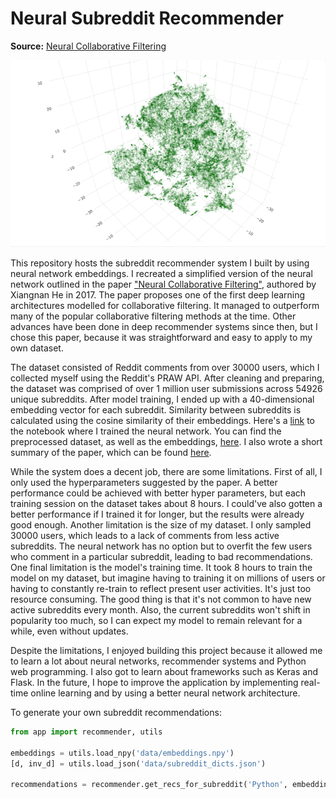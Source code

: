 # Neural Subreddit Recommender

**Source:**
[Neural Collaborative Filtering](https://github.com/hexiangnan/neural_collaborative_filtering)

![t-SNE 3D](media/tsne_subreddits.png)

This repository hosts the subreddit recommender system I built by using neural network embeddings. I recreated a simplified version of the neural network outlined in the paper <a href="https://arxiv.org/pdf/1708.05031.pdf">"Neural Collaborative Filtering"</a>, authored by Xiangnan He in 2017. The paper proposes one of the first deep learning architectures modelled for collaborative filtering.
It managed to outperform many of the popular collaborative filtering methods at the time. Other advances have been done in deep recommender systems since then, but I chose this paper, because it was straightforward and easy to apply to my own dataset.

The dataset consisted of Reddit comments from over 30000 users, which I collected myself using the Reddit's PRAW API. After cleaning and preparing, the dataset was comprised of over 1 million user submissions across 54926 unique subreddits. After model training, I ended up with a 40-dimensional embedding vector for each subreddit. Similarity between subreddits is calculated using the cosine similarity of their embeddings. Here's a [link](https://github.com/ejyap/neural_subreddit_recommender/blob/master/notebooks/collaborative_filtering.ipynb) to the notebook where I trained the neural network. You can find the preprocessed dataset, as well as the embeddings, [here](https://github.com/ejyap/neural_subreddit_recommender/tree/master/data). I also wrote a short summary of the paper, which can be found [here]("https://github.com/ejyap/neural_subreddit_recommender/blob/master/notebooks/paper_summary.ipynb).

While the system does a decent job, there are some limitations. First of all, I only used the hyperparameters suggested by the paper. A better performance could be achieved with better hyper parameters, but each training session on the dataset takes about 8 hours. I could've also gotten a better performance if I trained it for longer, but the results were already good enough. Another limitation is the size of my dataset. I only sampled 30000 users, which leads to a lack of comments from less active subreddits. The neural network has no option but to overfit the few users who comment in a particular subreddit, leading to bad recommendations. One final limitation is the model's training time. It took 8 hours to train the model on my dataset, but imagine having to training it on millions of users or having to constantly re-train to reflect present user activities. It's just too resource consuming. The good thing is that it's not common to have new active subreddits every month. Also, the current subreddits won't shift in popularity too much, so I can expect my model to remain relevant for a while, even without updates.

Despite the limitations, I enjoyed building this project because it allowed me to learn a lot about neural networks, recommender systems and Python web programming. I also got to learn about frameworks such as Keras and Flask. In the future, I hope to improve the application by implementing real-time online learning and by using a better neural network architecture.

To generate your own subreddit recommendations:

```python
from app import recommender, utils

embeddings = utils.load_npy('data/embeddings.npy')
[d, inv_d] = utils.load_json('data/subreddit_dicts.json')

recommendations = recommender.get_recs_for_subreddit('Python', embeddings, d, inv_d, num_recommendations=10)
```




